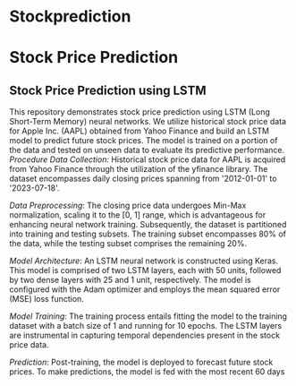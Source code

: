# Stockprediction
# Stock Price Prediction
##  Stock Price Prediction using LSTM
This repository demonstrates stock price prediction using LSTM (Long Short-Term Memory) neural networks. We utilize historical stock price data for Apple Inc. (AAPL) obtained from Yahoo Finance and build an LSTM model to predict future stock prices. The model is trained on a portion of the data and tested on unseen data to evaluate its predictive performance.
*Procedure*
*Data Collection:* Historical stock price data for AAPL is acquired from Yahoo Finance through the utilization of the yfinance library. The dataset encompasses daily closing prices spanning from '2012-01-01' to '2023-07-18'.

*Data Preprocessing*: The closing price data undergoes Min-Max normalization, scaling it to the [0, 1] range, which is advantageous for enhancing neural network training. Subsequently, the dataset is partitioned into training and testing subsets. The training subset encompasses 80% of the data, while the testing subset comprises the remaining 20%.

*Model Architecture*: An LSTM neural network is constructed using Keras. This model is comprised of two LSTM layers, each with 50 units, followed by two dense layers with 25 and 1 unit, respectively. The model is configured with the Adam optimizer and employs the mean squared error (MSE) loss function.

*Model Training*: The training process entails fitting the model to the training dataset with a batch size of 1 and running for 10 epochs. The LSTM layers are instrumental in capturing temporal dependencies present in the stock price data.

*Prediction*: Post-training, the model is deployed to forecast future stock prices. To make predictions, the model is fed with the most recent 60 days
